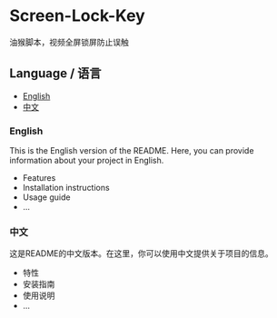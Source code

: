 # Screen-Lock-Key
油猴脚本，视频全屏锁屏防止误触

## Language / 语言
- [English](#english)
- [中文](#chinese)

### English
This is the English version of the README. Here, you can provide information about your project in English.

- Features
- Installation instructions
- Usage guide
- ...

### 中文
这是README的中文版本。在这里，你可以使用中文提供关于项目的信息。

- 特性
- 安装指南
- 使用说明
- ...
